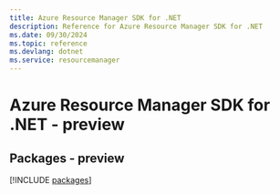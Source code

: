 ```yaml
---
title: Azure Resource Manager SDK for .NET
description: Reference for Azure Resource Manager SDK for .NET
ms.date: 09/30/2024
ms.topic: reference
ms.devlang: dotnet
ms.service: resourcemanager
---
```

# Azure Resource Manager SDK for .NET - preview
## Packages - preview
[!INCLUDE [packages](resource-manager-index.md)]